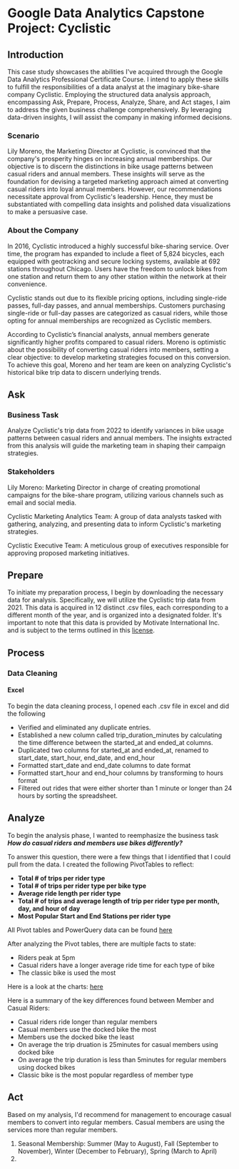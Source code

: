 # Google Data Analytics Capstone Project: Cyclistic

## Introduction
This case study showcases the abilities I've acquired through the Google Data Analytics Professional Certificate Course. 
I intend to apply these skills to fulfill the responsibilities of a data analyst at the imaginary bike-share company Cyclistic.
Employing the structured data analysis approach, encompassing Ask, Prepare, Process, Analyze, Share, and Act stages, I aim to address the given business challenge comprehensively.
By leveraging data-driven insights, I will assist the company in making informed decisions.
### Scenario
Lily Moreno, the Marketing Director at Cyclistic, is convinced that the company's prosperity hinges on increasing annual memberships. 
Our objective is to discern the distinctions in bike usage patterns between casual riders and annual members.
These insights will serve as the foundation for devising a targeted marketing approach aimed at converting casual riders into loyal annual members.
However, our recommendations necessitate approval from Cyclistic's leadership. Hence, they must be substantiated with compelling data insights and polished data visualizations to make a persuasive case.

### About the Company
In 2016, Cyclistic introduced a highly successful bike-sharing service. Over time, the program has expanded to include a fleet of 5,824 bicycles, each equipped with geotracking and secure locking systems, available at 692 stations throughout Chicago.
Users have the freedom to unlock bikes from one station and return them to any other station within the network at their convenience.

Cyclistic stands out due to its flexible pricing options, including single-ride passes, full-day passes, and annual memberships.
Customers purchasing single-ride or full-day passes are categorized as casual riders, while those opting for annual memberships are recognized as Cyclistic members. 

According to Cyclistic’s financial analysts, annual members generate significantly higher profits compared to casual riders.
Moreno is optimistic about the possibility of converting casual riders into members, setting a clear objective: to develop marketing strategies focused on this conversion. To achieve this goal, Moreno and her team are keen on analyzing Cyclistic's historical bike trip data to discern underlying trends.

## Ask

### Business Task
Analyze Cyclistic's trip data from 2022 to identify variances in bike usage patterns between casual riders and annual members. The insights extracted from this analysis will guide the marketing team in shaping their campaign strategies.
### Stakeholders

Lily Moreno: Marketing Director in charge of creating promotional campaigns for the bike-share program, utilizing various channels such as email and social media.

Cyclistic Marketing Analytics Team: A group of data analysts tasked with gathering, analyzing, and presenting data to inform Cyclistic's marketing strategies.

Cyclistic Executive Team: A meticulous group of executives responsible for approving proposed marketing initiatives.

## Prepare
To initiate my preparation process, I begin by downloading the necessary data for analysis. Specifically, we will utilize the Cyclistic trip data from 2021. This data is acquired in 12 distinct .csv files, each corresponding to a different month of the year, and is organized into a designated folder. It's important to note that this data is provided by Motivate International Inc. and is subject to the terms outlined in this [license](https://ride.divvybikes.com/data-license-agreement).
## Process
### Data Cleaning
#### Excel
To begin the data cleaning process, I opened each .csv file in excel and did the following
* Verified and eliminated any duplicate entries.
* Established a new column called trip_duration_minutes by calculating the time difference between the started_at and ended_at columns.
* Duplicated two columns for started_at and ended_at, renamed to start_date, start_hour, end_date, and end_hour
* Formatted start_date and end_date columns to date format
* Formatted start_hour and end_hour columns by transforming to hours format
* Filtered out rides that were either shorter than 1 minute or longer than 24 hours by sorting the spreadsheet.

## Analyze
To begin the analysis phase, I wanted to reemphasize the business task ***How do casual riders and members use bikes differently?*** 

To answer this question, there were a few things that I identified that I could pull from the data. I created the following PivotTables to reflect:
* **Total # of trips per rider type**
* **Total # of trips per rider type per bike type**
* **Average ride length per rider type**
* **Total # of trips and average length of trip per rider type per month, day, and hour of day**
* **Most Popular Start and End Stations per rider type**

All Pivot tables and PowerQuery data can be found [here](https://github.com/BopAnalytics/CapstoneCyclistic/blob/main/PowerQuery)

After analyzing the Pivot tables, there are multiple facts to state:
* Riders peak at 5pm
* Casual riders have a longer average ride time for each type of bike
* The classic bike is used the most

Here is a look at the charts: [here](https://github.com/BopAnalytics/CapstoneCyclistic/commit/45e905b3958c6bf80ef7ae823056b49b9edf0658)

Here is a summary of the key differences found between Member and Casual Riders:
* Casual riders ride longer than regular members
* Casual members use the docked bike the most
* Members use the docked bike the least
* On average the trip druation is 25minutes for casual members using docked bike
* On average the trip duration is less than 5minutes for regular members using docked bikes
* Classic bike is the most popular regardless of member type

## Act
Based on my analysis, I'd recommend for management to encourage casual members to convert into regular members. Casual members are using the services more than regular members. 

1. Seasonal Membership: Summer (May to August), Fall (September to November), Winter (December to February), Spring (March to April)
2. 
